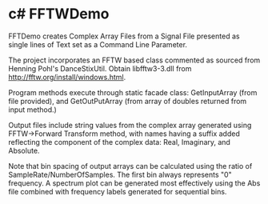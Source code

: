 # c# FFTWDemo
FFTDemo creates Complex Array Files from a Signal File presented as single lines of Text set as a Command Line Parameter.

The project incorporates an FFTW based class commented as sourced from Henning Pohl's DanceStixUtil. Obtain libfftw3-3.dll from http://fftw.org/install/windows.html.

Program methods execute through static facade class:  GetInputArray (from file provided), and GetOutPutArray (from  array of doubles returned from input method.)

Output files include string values from the complex array generated using FFTW->Forward Transform method, with names having a suffix added reflecting the component of the complex data: Real, Imaginary, and Absolute.

Note that bin spacing of output arrays can be calculated using the ratio of SampleRate/NumberOfSamples.  The first bin always represents "0" frequency.  A spectrum plot can be generated most effectively using the Abs file combined with frequency labels generated for sequential bins.
